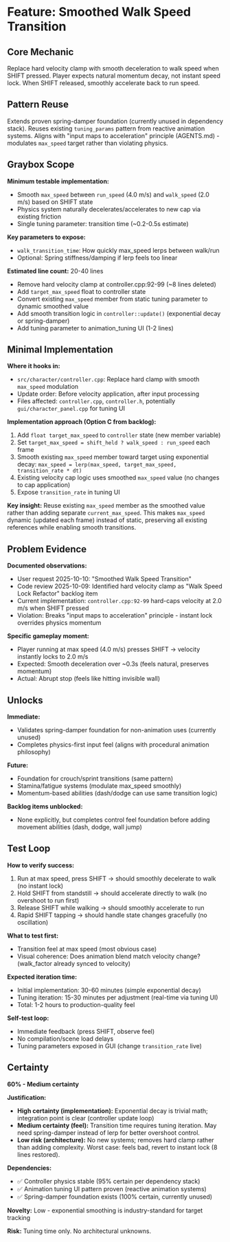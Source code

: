 # Feature: Smoothed Walk Speed Transition

## Core Mechanic

Replace hard velocity clamp with smooth deceleration to walk speed when SHIFT pressed. Player expects natural momentum decay, not instant speed lock. When SHIFT released, smoothly accelerate back to run speed.

## Pattern Reuse

Extends proven spring-damper foundation (currently unused in dependency stack). Reuses existing `tuning_params` pattern from reactive animation systems. Aligns with "input maps to acceleration" principle (AGENTS.md) - modulates `max_speed` target rather than violating physics.

## Graybox Scope

**Minimum testable implementation:**
- Smooth `max_speed` between `run_speed` (4.0 m/s) and `walk_speed` (2.0 m/s) based on SHIFT state
- Physics system naturally decelerates/accelerates to new cap via existing friction
- Single tuning parameter: transition time (~0.2-0.5s estimate)

**Key parameters to expose:**
- `walk_transition_time`: How quickly max_speed lerps between walk/run
- Optional: Spring stiffness/damping if lerp feels too linear

**Estimated line count:** 20-40 lines
- Remove hard velocity clamp at controller.cpp:92-99 (~8 lines deleted)
- Add `target_max_speed` float to controller state
- Convert existing `max_speed` member from static tuning parameter to dynamic smoothed value
- Add smooth transition logic in `controller::update()` (exponential decay or spring-damper)
- Add tuning parameter to animation_tuning UI (1-2 lines)

## Minimal Implementation

**Where it hooks in:**
- `src/character/controller.cpp`: Replace hard clamp with smooth `max_speed` modulation
- Update order: Before velocity application, after input processing
- Files affected: `controller.cpp`, `controller.h`, potentially `gui/character_panel.cpp` for tuning UI

**Implementation approach (Option C from backlog):**
1. Add `float target_max_speed` to `controller` state (new member variable)
2. Set `target_max_speed = shift_held ? walk_speed : run_speed` each frame
3. Smooth existing `max_speed` member toward target using exponential decay: `max_speed = lerp(max_speed, target_max_speed, transition_rate * dt)`
4. Existing velocity cap logic uses smoothed `max_speed` value (no changes to cap application)
5. Expose `transition_rate` in tuning UI

**Key insight:** Reuse existing `max_speed` member as the smoothed value rather than adding separate `current_max_speed`. This makes `max_speed` dynamic (updated each frame) instead of static, preserving all existing references while enabling smooth transitions.

## Problem Evidence

**Documented observations:**
- User request 2025-10-10: "Smoothed Walk Speed Transition"
- Code review 2025-10-09: Identified hard velocity clamp as "Walk Speed Lock Refactor" backlog item
- Current implementation: `controller.cpp:92-99` hard-caps velocity at 2.0 m/s when SHIFT pressed
- Violation: Breaks "input maps to acceleration" principle - instant lock overrides physics momentum

**Specific gameplay moment:**
- Player running at max speed (4.0 m/s) presses SHIFT → velocity instantly locks to 2.0 m/s
- Expected: Smooth deceleration over ~0.3s (feels natural, preserves momentum)
- Actual: Abrupt stop (feels like hitting invisible wall)

## Unlocks

**Immediate:**
- Validates spring-damper foundation for non-animation uses (currently unused)
- Completes physics-first input feel (aligns with procedural animation philosophy)

**Future:**
- Foundation for crouch/sprint transitions (same pattern)
- Stamina/fatigue systems (modulate max_speed smoothly)
- Momentum-based abilities (dash/dodge can use same transition logic)

**Backlog items unblocked:**
- None explicitly, but completes control feel foundation before adding movement abilities (dash, dodge, wall jump)

## Test Loop

**How to verify success:**
1. Run at max speed, press SHIFT → should smoothly decelerate to walk (no instant lock)
2. Hold SHIFT from standstill → should accelerate directly to walk (no overshoot to run first)
3. Release SHIFT while walking → should smoothly accelerate to run
4. Rapid SHIFT tapping → should handle state changes gracefully (no oscillation)

**What to test first:**
- Transition feel at max speed (most obvious case)
- Visual coherence: Does animation blend match velocity change? (walk_factor already synced to velocity)

**Expected iteration time:**
- Initial implementation: 30-60 minutes (simple exponential decay)
- Tuning iteration: 15-30 minutes per adjustment (real-time via tuning UI)
- Total: 1-2 hours to production-quality feel

**Self-test loop:**
- Immediate feedback (press SHIFT, observe feel)
- No compilation/scene load delays
- Tuning parameters exposed in GUI (change `transition_rate` live)

## Certainty

**60% - Medium certainty**

**Justification:**
- **High certainty (implementation):** Exponential decay is trivial math; integration point is clear (controller update loop)
- **Medium certainty (feel):** Transition time requires tuning iteration. May need spring-damper instead of lerp for better overshoot control.
- **Low risk (architecture):** No new systems; removes hard clamp rather than adding complexity. Worst case: feels bad, revert to instant lock (8 lines restored).

**Dependencies:**
- ✅ Controller physics stable (95% certain per dependency stack)
- ✅ Animation tuning UI pattern proven (reactive animation systems)
- ✅ Spring-damper foundation exists (100% certain, currently unused)

**Novelty:** Low - exponential smoothing is industry-standard for target tracking

**Risk:** Tuning time only. No architectural unknowns.
